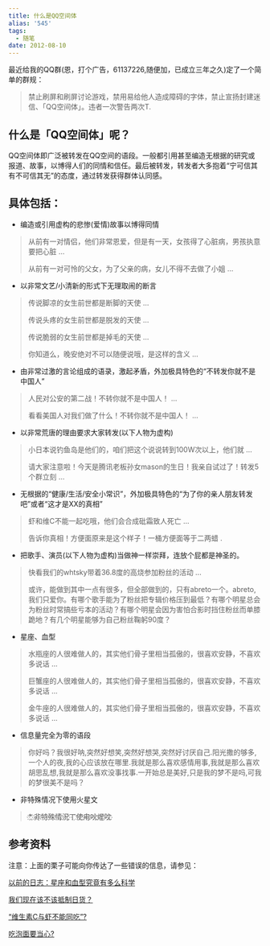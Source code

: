```yaml
---
title: 什么是QQ空间体
alias: '545'
tags:
  - 随笔
date: 2012-08-10
---
```


最近给我的QQ群(恩，打个广告，61137226,随便加，已成立三年之久)定了一个简单的群规：

> 禁止刷屏和刷屏讨论游戏，禁用易给他人造成障碍的字体，禁止宣扬封建迷信、「QQ空间体」。违者一次警告两次T.

## 什么是「QQ空间体」呢？

QQ空间体即广泛被转发在QQ空间的语段。一般都引用甚至编造无根据的研究或报道、故事，以博得人们的同情和信任。最后被转发，转发者大多抱着“宁可信其有不可信其无”的态度，通过转发获得群体认同感。

## 具体包括：

*   编造或引用虚构的悲惨(爱情)故事以博得同情

> 从前有一对情侣，他们非常恩爱，但是有一天，女孩得了心脏病，男孩执意要把心脏 ...
>
>   从前有一对可怜的父女，为了父亲的病，女儿不得不去做了小姐 ...

*   以非常文艺/小清新的形式下无理取闹的断言

> 传说脚凉的女生前世都是断脚的天使 ...
>
>   传说头疼的女生前世都是脱发的天使 ...
>
>   传说脆弱的女生前世都是掉毛的天使 ...
>
>   你知道么，晚安绝对不可以随便说哦，是这样的含义 ...

*   由非常过激的言论组成的语录，激起矛盾，外加极具特色的“不转发你就不是中国人”

> 人民对公安的第二战！不转你就不是中国人！ ...
>
>   看看美国人对我们做了什么！不转你就不是中国人！ ...

*   以非常荒唐的理由要求大家转发(以下人物为虚构)

> 小日本说钓鱼岛是他们的，咱们把这个说说转到100W次以上，他们就 ...
>
>   请大家注意啦！今天是腾讯老板孙女mason的生日！我亲自试过了！转发5个群立刻 ...

*   无根据的“健康/生活/安全小常识”，外加极具特色的“为了你的亲人朋友转发吧”或者“这才是XX的真相”

> 虾和维C不能一起吃哦，他们会合成砒霜致人死亡 ...
>
>   告诉你真相！方便面原来是这个样子！一桶方便面等于二两蜡 .

*   把歌手、演员(以下人物为虚构)当做神一样崇拜，连放个屁都是神圣的。

> 快看我们的whtsky带着36.8度的高烧参加粉丝的活动 ...
>
>   或许，能做到其中一点有很多，但全部做到的，只有abreto一个。abreto,我们只爱你。有哪个歌手能为了粉丝把专辑价格压到最低？有哪个明星总会为粉丝时常搞些亏本的活动？有哪个明星会因为害怕合影时挡住粉丝而单膝跪地？有几个明星能够为自己粉丝鞠躬90度？

*   星座、血型

> 水瓶座的人很难做人的，其实他们骨子里相当孤傲的，很喜欢安静，不喜欢多说话 ...
>
>   巨蟹座的人很难做人的，其实他们骨子里相当孤傲的，很喜欢安静，不喜欢多说话 ...
>
>   金牛座的人很难做人的，其实他们骨子里相当孤傲的，很喜欢安静，不喜欢多说话 ...

*   信息量完全为零的语段

> 你好吗？我很好呐,突然好想笑,突然好想哭,突然好讨厌自己.阳光撒的够多,一个人的夜,我的心应该放在哪里.我就是那么喜欢感情用事,我就是那么喜欢胡思乱想,我就是那么喜欢没事找事.一开始总是美好,只是我的梦不是吗,可我的梦很美不是吗？

*   非特殊情况下使用火星文

> *҉ ҉非҉特҉殊҉情҉況҉丅҉使҉甪҉吙҉煋҉呅҉

## 参考资料

注意：上面的栗子可能向你传达了一些错误的信息，请参见：

[以前的日志：星座和血型究竟有多么科学](http://jyprince.me/note/518)

[我们现在该不该抵制日货？](http://www.guokr.com/question/257808/)

[“维生素C与虾不能同吃”?](http://www.guokr.com/article/3332/)

[吃泡面要当心?](http://www.guokr.com/article/1658/)
